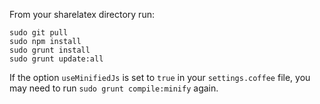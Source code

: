 From your sharelatex directory run:

```
sudo git pull 
sudo npm install
sudo grunt install
sudo grunt update:all
```

If the option `useMinifiedJs` is set to `true` in your `settings.coffee` file, you may need to run `sudo grunt compile:minify` again.